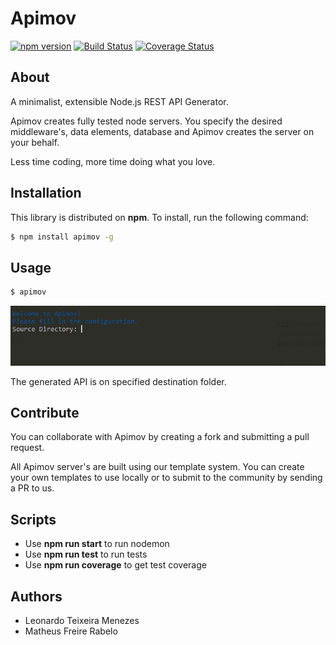 # Apimov

[![npm version](https://badge.fury.io/js/apimov.svg)](https://badge.fury.io/js/apimov) [![Build Status](https://travis-ci.org/matheusrabelo/Apimov.svg?branch=master)](https://travis-ci.org/matheusrabelo/Apimov) [![Coverage Status](https://coveralls.io/repos/github/matheusrabelo/Apimov/badge.svg?branch=master)](https://coveralls.io/github/matheusrabelo/Apimov?branch=master)

## About

A minimalist, extensible Node.js REST API Generator.

Apimov creates fully tested node servers. You specify the desired middleware's, data elements, database and Apimov creates the server on your behalf.

Less time coding, more time doing what you love.  


## Installation

This library is distributed on **npm**. To install, run the following command:

``` bash
$ npm install apimov -g
```

## Usage

```bash
$ apimov
```

![Usage](usage.gif)

The generated API is on specified destination folder.

## Contribute
You can collaborate with Apimov by creating a fork and submitting a pull request.

All Apimov server's are built using our template system. You can create your own templates to use locally or to submit to the community by sending a PR to us.

## Scripts
- Use **npm run start** to run nodemon
- Use **npm run test** to run tests
- Use **npm run coverage** to get test coverage

## Authors
- Leonardo Teixeira Menezes
- Matheus Freire Rabelo
